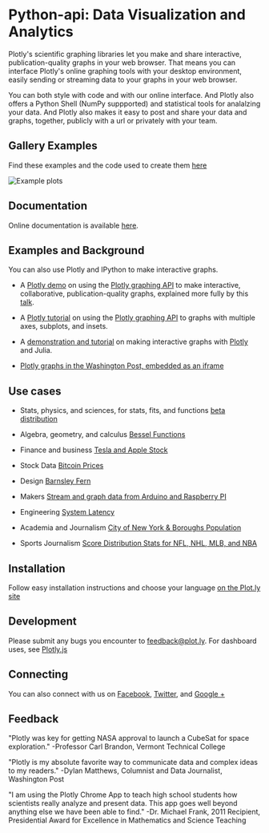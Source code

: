Python-api: Data Visualization and Analytics 
======

Plotly's scientific graphing libraries let you make and share interactive, publication-quality graphs
in your web browser. That means you can interface Plotly's online graphing tools with your desktop environment, 
easily sending or streaming data to your graphs in your web browser. 

You can both style with code and with our online interface. And Plotly also offers a Python Shell (NumPy suppported) and statistical tools for analalzing your data. 
And Plotly also makes it easy to post and share your data and graphs, together, publicly with a url or privately with your team.


Gallery Examples
-------------

Find these examples and the code used to create them [here](https://plot.ly/api)


  ![](https://f.cloud.github.com/assets/5034604/1587845/c6098d92-5242-11e3-816e-10d96a545efa.png "Example plots")


Documentation
-------------

Online documentation is available [here](https://plot.ly/api).

Examples and Background
--------

You can also use Plotly and IPython to make interactive graphs. 

- A [Plotly demo](http://nbviewer.ipython.org/7576511) on using the [Plotly graphing API](https://plot.ly/api/Python) to make interactive, collaborative, publication-quality graphs, explained more fully by this [talk](https://www.youtube.com/watch?v=zG8FYPFU9n4).

- A [Plotly tutorial](http://nbviewer.ipython.org/7628933) on using the [Plotly graphing API](https://plot.ly/api/Python) to graphs with multiple axes, subplots, and insets. 

- A [demonstration and tutorial](http://nbviewer.ipython.org/7551139) on making interactive graphs with [Plotly](https://plot.ly/) and Julia.

- [Plotly graphs in the Washington Post, embedded as an iframe](www.washingtonpost.com/blogs/wonkblog/wp/2013/06/14/do-low-taxes-on-the-rich-leave-the-middle-class-with-lower-wages/)

Use cases
------------

- Stats, physics, and sciences, for stats, fits, and functions [beta distribution](https://plot.ly/~jackp/705/)

- Algebra, geometry, and calculus [Bessel Functions](https://plot.ly/~jackp/914/)

- Finance and business [Tesla and Apple Stock](https://plot.ly/~jackp/903/)

- Stock Data [Bitcoin Prices](https://plot.ly/~jackp/992/)

- Design [Barnsley Fern](https://plot.ly/~chris/403/)

- Makers [Stream and graph data from Arduino and Raspberry PI](https://plot.ly/~flann321/9/)

- Engineering [System Latency](https://plot.ly/~carmeloosh/84/)

- Academia and Journalism [City of New York & Boroughs Population](https://plot.ly/~Dreamshot/113/)

- Sports Journalism [Score Distribution Stats for NFL, NHL, MLB, and NBA](https://plot.ly/sdqlheatmaps)

Installation
------------

Follow easy installation instructions and choose your language [on the Plot.ly site](https://plot.ly/api/)

Development
-----------

Please submit any bugs you encounter to feedback@plot.ly. For dashboard uses, see [Plotly.js](https://plot.ly/developers)

Connecting
-----------

You can also connect with us on [Facebook](facebook.com/plotly), [Twitter](https://twitter.com/plotlygraphs), and [Google +](https://plus.google.com/+PlotLy)

Feedback
----------------------

"Plotly was key for getting NASA approval to launch a CubeSat for space exploration." 
-Professor Carl Brandon, Vermont Technical College

"Plotly is my absolute favorite way to communicate data and complex ideas to my readers." 
-Dylan Matthews, Columnist and Data Journalist, Washington Post

"I am using the Plotly Chrome App to teach high school students how scientists really analyze and present data. This app goes well beyond anything else we have been able to find."
-Dr. Michael Frank, 2011 Recipient, Presidential Award for Excellence in Mathematics and Science Teaching
